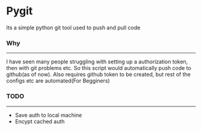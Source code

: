 # Pygit

Its a simple python git tool used to push and pull code

### Why
-------------------------

I have seen many people struggling with setting up a authorization token, then with git problems etc. So this
script would automatically push code to github(as of now). Also requires github token to be created, but rest of the configs etc are automated(For Begginers)

### TODO
------------------------
- Save auth to local machine
- Encypt cached auth
